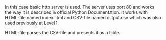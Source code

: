 In this case basic http server is used. The server uses port 80 and works the way it is described in official Python Documentation. It works with HTML-file named index.html and CSV-file named output.csv which was also used previously at Level 1.

HTML-file parses the CSV-file and presents it as a table.
